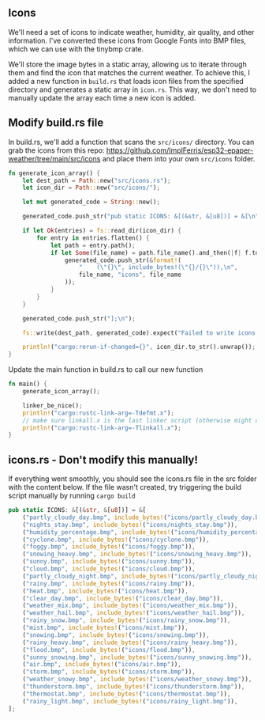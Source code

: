 ## Icons

We'll need a set of icons to indicate weather, humidity, air quality, and other information. I've converted these icons from Google Fonts into BMP files, which we can use with the tinybmp crate.

We'll store the image bytes in a static array, allowing us to iterate through them and find the icon that matches the current weather.  To achieve this, I added a new function in `build.rs` that loads icon files from the specified directory and generates a static array in `icon.rs`. This way, we don't need to manually update the array each time a new icon is added.

## Modify build.rs file
In build.rs, we'll add a function that scans the `src/icons/` directory. You can grab the icons from this repo: https://github.com/ImplFerris/esp32-epaper-weather/tree/main/src/icons and place them into your own `src/icons` folder.

```rust
fn generate_icon_array() {
    let dest_path = Path::new("src/icons.rs");
    let icon_dir = Path::new("src/icons/");

    let mut generated_code = String::new();

    generated_code.push_str("pub static ICONS: &[(&str, &[u8])] = &[\n");

    if let Ok(entries) = fs::read_dir(icon_dir) {
        for entry in entries.flatten() {
            let path = entry.path();
            if let Some(file_name) = path.file_name().and_then(|f| f.to_str()) {
                generated_code.push_str(&format!(
                    "    (\"{}\", include_bytes!(\"{}/{}\")),\n",
                    file_name, "icons", file_name
                ));
            }
        }
    }

    generated_code.push_str("];\n");

    fs::write(dest_path, generated_code).expect("Failed to write icons.rs");

    println!("cargo:rerun-if-changed={}", icon_dir.to_str().unwrap());
}
```

Update the main function in build.rs to call our new function
```rust
fn main() {
    generate_icon_array();

    linker_be_nice();
    println!("cargo:rustc-link-arg=-Tdefmt.x");
    // make sure linkall.x is the last linker script (otherwise might cause problems with flip-link)
    println!("cargo:rustc-link-arg=-Tlinkall.x");
}
```

## icons.rs - Don't modify this manually!
If everything went smoothly, you should see the icons.rs file in the src folder with the content below. If the file wasn't created, try triggering the build script manually by running `cargo build`

```rust
pub static ICONS: &[(&str, &[u8])] = &[
    ("partly_cloudy_day.bmp", include_bytes!("icons/partly_cloudy_day.bmp")),
    ("nights_stay.bmp", include_bytes!("icons/nights_stay.bmp")),
    ("humidity_percentage.bmp", include_bytes!("icons/humidity_percentage.bmp")),
    ("cyclone.bmp", include_bytes!("icons/cyclone.bmp")),
    ("foggy.bmp", include_bytes!("icons/foggy.bmp")),
    ("snowing_heavy.bmp", include_bytes!("icons/snowing_heavy.bmp")),
    ("sunny.bmp", include_bytes!("icons/sunny.bmp")),
    ("cloud.bmp", include_bytes!("icons/cloud.bmp")),
    ("partly_cloudy_night.bmp", include_bytes!("icons/partly_cloudy_night.bmp")),
    ("rainy.bmp", include_bytes!("icons/rainy.bmp")),
    ("heat.bmp", include_bytes!("icons/heat.bmp")),
    ("clear_day.bmp", include_bytes!("icons/clear_day.bmp")),
    ("weather_mix.bmp", include_bytes!("icons/weather_mix.bmp")),
    ("weather_hail.bmp", include_bytes!("icons/weather_hail.bmp")),
    ("rainy_snow.bmp", include_bytes!("icons/rainy_snow.bmp")),
    ("mist.bmp", include_bytes!("icons/mist.bmp")),
    ("snowing.bmp", include_bytes!("icons/snowing.bmp")),
    ("rainy_heavy.bmp", include_bytes!("icons/rainy_heavy.bmp")),
    ("flood.bmp", include_bytes!("icons/flood.bmp")),
    ("sunny_snowing.bmp", include_bytes!("icons/sunny_snowing.bmp")),
    ("air.bmp", include_bytes!("icons/air.bmp")),
    ("storm.bmp", include_bytes!("icons/storm.bmp")),
    ("weather_snowy.bmp", include_bytes!("icons/weather_snowy.bmp")),
    ("thunderstorm.bmp", include_bytes!("icons/thunderstorm.bmp")),
    ("thermostat.bmp", include_bytes!("icons/thermostat.bmp")),
    ("rainy_light.bmp", include_bytes!("icons/rainy_light.bmp")),
];
```

